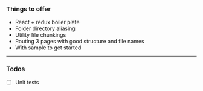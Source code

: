 ### Things to offer
- React + redux boiler plate
- Folder directory aliasing
- Utility file chunkings
- Routing 3 pages with good structure and file names
- With sample to get started

---

### Todos
-[ ] Unit tests
